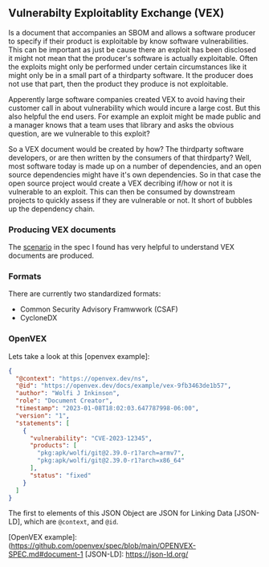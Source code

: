 ## Vulnerabilty Exploitablity Exchange (VEX)
Is a document that accompanies an SBOM and allows a software producer to
specify if their product is exploitable by know software vulnerabilities. This
can be important as just be cause there an exploit has been disclosed it might
not mean that the producer's software is actually exploitable.
Often the exploits might only be performed under certain circumstances
like it might only be in a small part of a thirdparty software. It the producer
does not use that part, then the product they produce is not exploitable.

Apperently large software companies created VEX to avoid having their customer
call in about vulnerability which would incure a large cost. But this also helpful
the end users. For example an exploit might be made public and a manager knows
that a team uses that library and asks the obvious question, are we vulnerable
to this exploit? 

So a VEX document would be created by how? The thirdparty software developers,
or are then written by the consumers of that thirdparty?
Well, most software today is made up on a number of dependencies, and an
open source dependencies might have it's own dependencies. So in that case
the open source project would create a VEX decribing if/how or not it is
vulnerable to an exploit. This can then be consumed by downstream projects to
quickly assess if they are vulnerable or not. It short of bubbles up the
dependency chain.

### Producing VEX documents
The [scenario] in the spec I found has very helpful to understand VEX documents
are produced.

### Formats
There are currently two standardized formats:
* Common Security Advisory Framwwork (CSAF) 
* CycloneDX

[scenario]: https://github.com/openvex/spec/blob/main/OPENVEX-SPEC.md#a-sample-scenario

### OpenVEX

Lets take a look at this [openvex example]:
```json
{
  "@context": "https://openvex.dev/ns",
  "@id": "https://openvex.dev/docs/example/vex-9fb3463de1b57",
  "author": "Wolfi J Inkinson",
  "role": "Document Creator",
  "timestamp": "2023-01-08T18:02:03.647787998-06:00",
  "version": "1",
  "statements": [
    {
      "vulnerability": "CVE-2023-12345",
      "products": [
        "pkg:apk/wolfi/git@2.39.0-r1?arch=armv7",
        "pkg:apk/wolfi/git@2.39.0-r1?arch=x86_64"
      ],
      "status": "fixed"
    }
  ]
}
```
The first to elements of this JSON Object are JSON for Linking Data [JSON-LD],
which are `@context`, and `@id`.

[OpenVEX example]: (https://github.com/openvex/spec/blob/main/OPENVEX-SPEC.md#document-1
[JSON-LD]: https://json-ld.org/
